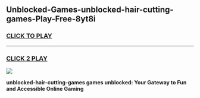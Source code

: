 
## Unblocked-Games-unblocked-hair-cutting-games-Play-Free-8yt8i
<h3>
<a href="https://premium76.site?title=unblocked-hair-cutting-games&ref=20A">CLICK TO PLAY</a></h3>
<hr>

<h3>
<a href="https://premium76.site?title=unblocked-hair-cutting-games&ref=20A">CLICK 2 PLAY</a>
  
</h3>

<a href="https://premium76.site?title=unblocked-hair-cutting-games&ref=20A"><img src="https://clearcache.store/games.png"></a>


**unblocked-hair-cutting-games games unblocked: Your Gateway to Fun and Accessible Online Gaming**

